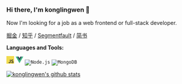 ### Hi there, I'm konglingwen 👋

Now I'm looking for a job as a web frontend or full-stack developer.

[掘金](https://juejin.cn/user/2154698523818328/activities) / [知乎](https://www.zhihu.com/people/kong-ling-wen-55) / [Segmentfault](https://segmentfault.com/u/konglingwen94) / [简书](https://www.jianshu.com/u/a2c370515a15)

**Languages and Tools:**  

<code><img height="20" src="https://raw.githubusercontent.com/github/explore/80688e429a7d4ef2fca1e82350fe8e3517d3494d/topics/javascript/javascript.png"></code>
<code><img height="20" src="https://raw.githubusercontent.com/github/explore/80688e429a7d4ef2fca1e82350fe8e3517d3494d/topics/vue/vue.png"></code>
<code><img height="20" title="Node.js" src="https://user-images.githubusercontent.com/46000016/105966118-350d0d80-60bf-11eb-82db-ef961465fb4b.png"></code>
<code><img height="20" title="MongoDB" src="https://user-images.githubusercontent.com/46000016/105967110-74882980-60c0-11eb-8afd-25b9ea022c94.png"></code>

[![konglingwen's github stats](https://github-readme-stats.vercel.app/api?username=konglingwen94)](https://github.com/anuraghazra/github-readme-stats)
